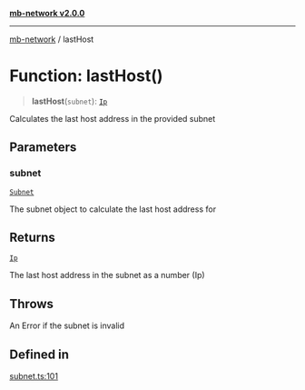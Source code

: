 [**mb-network v2.0.0**](../README.md)

***

[mb-network](../README.md) / lastHost

# Function: lastHost()

> **lastHost**(`subnet`): [`Ip`](../type-aliases/Ip.md)

Calculates the last host address in the provided subnet

## Parameters

### subnet

[`Subnet`](../interfaces/Subnet.md)

The subnet object to calculate the last host address for

## Returns

[`Ip`](../type-aliases/Ip.md)

The last host address in the subnet as a number (Ip)

## Throws

An Error if the subnet is invalid

## Defined in

[subnet.ts:101](https://github.com/mbachmann97/mb-network/blob/3f249f64df357d743cd7d48be3dc86d3f3cf1f0e/src/subnet.ts#L101)

